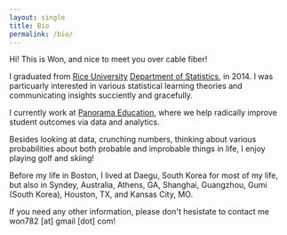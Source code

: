 ```yaml
---
layout: single
title: Bio
permalink: /bio/
---
```


Hi! This is Won, and nice to meet you over cable fiber!

I graduated from [Rice University](https://www.rice.edu)  [Department of Statistics](https://statistics.rice.edu), in 2014.
I was particuarly interested in various statistical learning theories and communicating insights succiently and gracefully.

I currently work at [Panorama Education](https://www.panoramaed.com), where we help radically improve student outcomes via data and analytics.

Besides looking at data, crunching numbers, thinking about various probabilities about both probable and improbable things in life,
I enjoy playing golf and skiing!

Before my life in Boston, I lived at Daegu, South Korea for most of my life, but also in Syndey, Australia, Athens, GA, Shanghai, Guangzhou, Gumi (South Korea), Houston, TX, and Kansas City, MO.

If you need any other information, please don't hesistate to contact me won782 [at] gmail [dot] com!